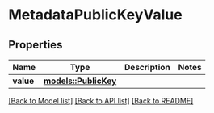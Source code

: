 # MetadataPublicKeyValue

## Properties

Name | Type | Description | Notes
------------ | ------------- | ------------- | -------------
**value** | [**models::PublicKey**](PublicKey.md) |  | 

[[Back to Model list]](../README.md#documentation-for-models) [[Back to API list]](../README.md#documentation-for-api-endpoints) [[Back to README]](../README.md)


